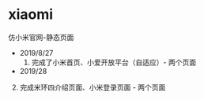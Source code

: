 # xiaomi
仿小米官网-静态页面


 + 2019/8/27
   1. 完成了小米首页、小爱开放平台（自适应）- 两个页面
 + 2019/28
  2. 完成米环四介绍页面、小米登录页面  -  两个页面
 


